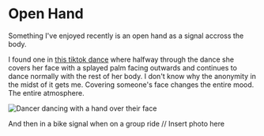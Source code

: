 

# Open Hand

Something I've enjoyed recently is an open hand as a signal accross the body.

I found one in [this tiktok dance](https://www.tiktok.com/t/ZTNnvjBpC/) where halfway through the dance she covers her face with a splayed palm facing outwards and continues to dance normally with the rest of her body. I don't know why the anonymity in the midst of it gets me. Covering someone's face changes the entire mood. The entire atmosphere.

![Dancer dancing with a hand over their face](/img/blog/openHand/openHandDancer.png)


And then in a bike signal when on a group ride
// Insert photo here